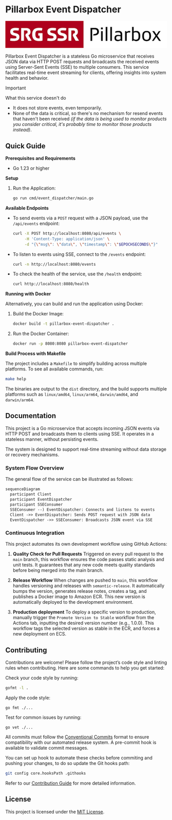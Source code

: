 # Pillarbox Event Dispatcher

![Pillarbox logo](docs/README-images/logo.jpg)

Pillarbox Event Dispatcher is a stateless Go microservice that receives JSON data via HTTP POST
requests and broadcasts the received events using Server-Sent Events (SSE) to multiple consumers.
This service facilitates real-time event streaming for clients, offering insights into system health
and behavior.

> [!IMPORTANT]
> What this service doesn't do
>
> - It does not store events, even temporarily.
> - None of the data is critical, so there's no mechanism for resend events that haven't been
    received *(if the data is being used to monitor products you consider critical, it's probably
    time to monitor those products instead)*.

## Quick Guide

**Prerequisites and Requirements**

- Go 1.23 or higher

**Setup**

1. Run the Application:
   ```bash
   go run cmd/event_dispatcher/main.go
   ```

**Available Endpoints**

- To send events via a `POST` request with a JSON payload, use the `/api/events` endpoint:
   ```bash
   curl -X POST http://localhost:8080/api/events \
        -H 'Content-Type: application/json' \
        -d "{\"msg\": \"data\", \"timestamp\": \"$EPOCHSECONDS\"}"
   ```

- To listen to events using SSE, connect to the `/events` endpoint:
   ```bash
   curl -n http://localhost:8080/events
   ```

- To check the health of the service, use the `/health` endpoint:
   ```bash
   curl http://localhost:8080/health
   ```

**Running with Docker**

Alternatively, you can build and run the application using Docker:

1. Build the Docker Image:
   ```bash
   docker build -t pillarbox-event-dispatcher .
   ```

2. Run the Docker Container:
   ```bash
   docker run -p 8080:8080 pillarbox-event-dispatcher
   ```

**Build Process with Makefile**

The project includes a `Makefile` to simplify building across multiple platforms. To see all
available commands, run:

```bash
make help
```

The binaries are output to the `dist` directory, and the build supports multiple platforms such as
`linux/amd64`, `linux/arm64`, `darwin/amd64`, and `darwin/arm64`.

## Documentation

This project is a Go microservice that accepts incoming JSON events via HTTP POST and broadcasts
them to clients using SSE. It operates in a stateless manner, without persisting events.

The system is designed to support real-time streaming without data storage or recovery mechanisms.

### System Flow Overview

The general flow of the service can be illustrated as follows:

```mermaid
sequenceDiagram
  participant Client
  participant EventDispatcher
  participant SSEConsumer
  SSEConsumer --) EventDispatcher: Connects and listens to events
  Client ->> EventDispatcher: Sends POST request with JSON data
  EventDispatcher ->> SSEConsumer: Broadcasts JSON event via SSE
```

### Continuous Integration

This project automates its own development workflow using GitHub Actions:

1. **Quality Check for Pull Requests**
   Triggered on every pull request to the `main` branch, this workflow ensures the code passes
   static analysis and unit tests. It guarantees that any new code meets quality standards before
   being merged into the main branch.

2. **Release Workflow**
   When changes are pushed to `main`, this workflow handles versioning and releases with
   `semantic-release`. It automatically bumps the version, generates release notes, creates a tag,
   and publishes a Docker image to Amazon ECR. This new version is automatically deployed to the
   development environment.

3. **Production deployment**
   To deploy a specific version to production, manually trigger the `Promote Version to Stable`
   workflow from the Actions tab, inputting the desired version number (e.g., 1.0.0). This workflow
   tags the selected version as stable in the ECR, and forces a new deployment on ECS.

## Contributing

Contributions are welcome! Please follow the project’s code style and linting rules when
contributing. Here are some commands to help you get started:

Check your code style by running:

```bash
gofmt -l .
```

Apply the code style:

```shell
go fmt ./...
```

Test for common issues by running:

```shell
go vet ./...
```

All commits must follow the [Conventional Commits](https://www.conventionalcommits.org/en/v1.0.0/)
format to ensure compatibility with our automated release system. A pre-commit hook is available to
validate commit messages.

You can set up hook to automate these checks before commiting and pushing your changes, to do so
update the Git hooks path:

```bash
git config core.hooksPath .githooks
```

Refer to our [Contribution Guide](docs/CONTRIBUTING.md) for more detailed information.

## License

This project is licensed under the [MIT License](LICENSE).
